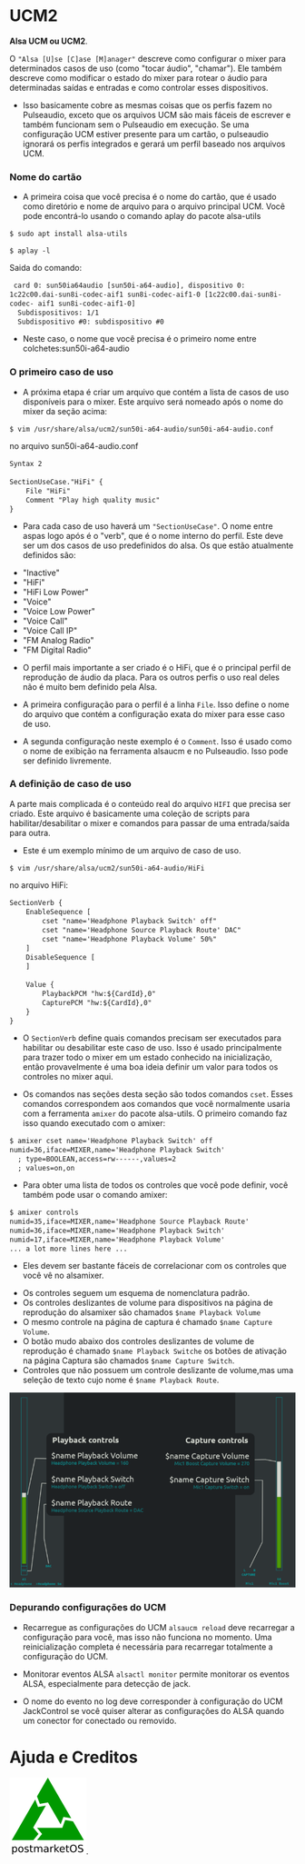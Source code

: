 # UCM2
**Alsa UCM ou UCM2**.

O `"Alsa [U]se [C]ase [M]anager"` descreve como configurar o mixer para determinados casos de uso (como "tocar áudio", "chamar"). Ele também descreve como modificar o estado do mixer para rotear o áudio para determinadas saídas e entradas e como controlar esses dispositivos.

- Isso basicamente cobre as mesmas coisas que os perfis fazem no Pulseaudio, exceto que os arquivos UCM são mais fáceis de escrever e também funcionam sem o Pulseaudio em execução. Se uma configuração UCM estiver presente para um cartão, o pulseaudio ignorará os perfis integrados e gerará um perfil baseado nos arquivos UCM.

### Nome do cartão
- A primeira coisa que você precisa é o nome do cartão, que é usado como diretório e nome de arquivo para o arquivo principal UCM. Você pode encontrá-lo usando o comando aplay do pacote alsa-utils
```
$ sudo apt install alsa-utils
```
```
$ aplay -l
```
Saida do comando:
```
 card 0: sun50ia64audio [sun50i-a64-audio], dispositivo 0: 1c22c00.dai-sun8i-codec-aif1 sun8i-codec-aif1-0 [1c22c00.dai-sun8i-codec- aif1 sun8i-codec-aif1-0] 
  Subdispositivos: 1/1 
  Subdispositivo #0: subdispositivo #0
```
- Neste caso, o nome que você precisa é o primeiro nome entre colchetes:sun50i-a64-audio

### O primeiro caso de uso
- A próxima etapa é criar um arquivo que contém a lista de casos de uso disponíveis para o mixer. Este arquivo será nomeado após o nome do mixer da seção acima:
```
$ vim /usr/share/alsa/ucm2/sun50i-a64-audio/sun50i-a64-audio.conf
```
no arquivo sun50i-a64-audio.conf
```
Syntax 2

SectionUseCase."HiFi" {
	File "HiFi"
	Comment "Play high quality music"
}
```
- Para cada caso de uso haverá um `"SectionUseCase"`. O nome entre aspas logo após é o "verb", que é o nome interno do perfil. Este deve ser um dos casos de uso predefinidos do alsa. Os que estão atualmente definidos são:
* "Inactive"
* "HiFi"
* "HiFi Low Power"
* "Voice"
* "Voice Low Power"
* "Voice Call"
* "Voice Call IP"
* "FM Analog Radio"
* "FM Digital Radio"

- O perfil mais importante a ser criado é o HiFi, que é o principal perfil de reprodução de áudio da placa. Para os outros perfis o uso real deles não é muito bem definido pela Alsa.

- A primeira configuração para o perfil é a linha `File`. Isso define o nome do arquivo que contém a configuração exata do mixer para esse caso de uso.

- A segunda configuração neste exemplo é o `Comment`. Isso é usado como o nome de exibição na ferramenta alsaucm e no Pulseaudio. Isso pode ser definido livremente.

### A definição de caso de uso
A parte mais complicada é o conteúdo real do arquivo `HIFI` que precisa ser criado. Este arquivo é basicamente uma coleção de scripts para habilitar/desabilitar o mixer e comandos para passar de uma entrada/saída para outra.

- Este é um exemplo mínimo de um arquivo de caso de uso.
```
$ vim /usr/share/alsa/ucm2/sun50i-a64-audio/HiFi
```
no arquivo HiFi:
```
SectionVerb {
	EnableSequence [
		cset "name='Headphone Playback Switch' off"
		cset "name='Headphone Source Playback Route' DAC"
		cset "name='Headphone Playback Volume' 50%"
	]
	DisableSequence [
	]

	Value {
		PlaybackPCM "hw:${CardId},0"
		CapturePCM "hw:${CardId},0"
	}
}
```
- O `SectionVerb` define quais comandos precisam ser executados para habilitar ou desabilitar este caso de uso. Isso é usado principalmente para trazer todo o mixer em um estado conhecido na inicialização, então provavelmente é uma boa ideia definir um valor para todos os controles no mixer aqui.

- Os comandos nas seções desta seção são todos comandos `cset`. Esses comandos correspondem aos comandos que você normalmente usaria com a ferramenta `amixer` do pacote alsa-utils. O primeiro comando faz isso quando executado com o amixer:
```
$ amixer cset name='Headphone Playback Switch' off
numid=36,iface=MIXER,name='Headphone Playback Switch'
  ; type=BOOLEAN,access=rw------,values=2
  ; values=on,on
```
- Para obter uma lista de todos os controles que você pode definir, você também pode usar o comando amixer:
```
$ amixer controls
numid=35,iface=MIXER,name='Headphone Source Playback Route'
numid=36,iface=MIXER,name='Headphone Playback Switch'
numid=17,iface=MIXER,name='Headphone Playback Volume'
... a lot more lines here ...
```
- Eles devem ser bastante fáceis de correlacionar com os controles que você vê no alsamixer. 
* Os controles seguem um esquema de nomenclatura padrão.
* Os controles deslizantes de volume para dispositivos na página de reprodução do alsamixer são chamados `$name Playback Volume` 
* O mesmo controle na página de captura é chamado `$name Capture Volume`.
* O botão mudo abaixo dos controles deslizantes de volume de reprodução é chamado `$name Playback Switche` os botões de ativação na página Captura são chamados `$name Capture Switch`. 
* Controles que não possuem um controle deslizante de volume,mas uma seleção de texto cujo nome é `$name Playback Route`.

![800px-Alsa_mixer_mapping](https://github.com/DereckySany/UCM2/blob/main/src/800px-Alsa_mixer_mapping.png)
### Depurando configurações do UCM
- Recarregue as configurações do UCM
`alsaucm reload` deve recarregar a configuração para você, mas isso não funciona no momento. Uma reinicialização completa é necessária para recarregar totalmente a configuração do UCM.

- Monitorar eventos ALSA
`alsactl monitor` permite monitorar os eventos ALSA, especialmente para detecção de jack. 
- O nome do evento no log deve corresponder à configuração do UCM JackControl se você quiser alterar as configurações do ALSA quando um conector for conectado ou removido.
# Ajuda e Creditos
[![Ajuda](https://github.com/DereckySany/UCM2/blob/main/src/logo.png)](https://wiki.postmarketos.org/wiki/Alsa_UCM).
